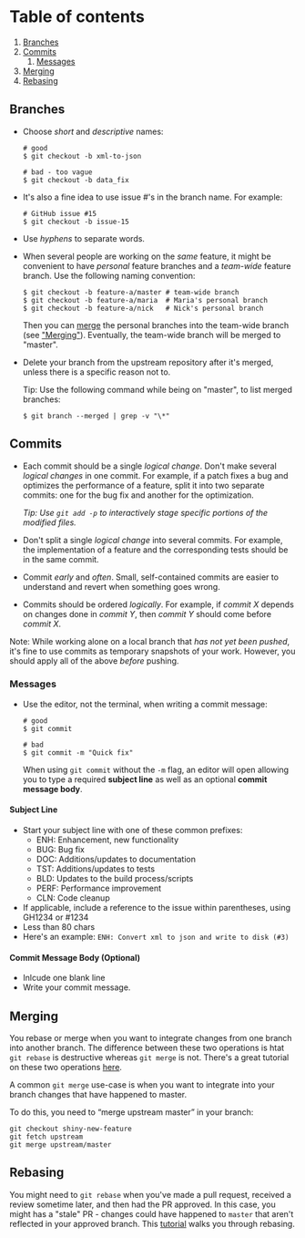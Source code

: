 # Table of contents

1. [Branches](#branches)
2. [Commits](#commits)
    1. [Messages](#messages)
3. [Merging](#merging)
4. [Rebasing](#rebasing)

## Branches

* Choose *short* and *descriptive* names:

  ```shell
  # good
  $ git checkout -b xml-to-json

  # bad - too vague
  $ git checkout -b data_fix
  ```

* It's also a fine idea to use issue #'s in the branch name. For example:

  ```shell
  # GitHub issue #15
  $ git checkout -b issue-15
  ```

* Use *hyphens* to separate words.

* When several people are working on the *same* feature, it might be convenient
  to have *personal* feature branches and a *team-wide* feature branch.
  Use the following naming convention:

  ```shell
  $ git checkout -b feature-a/master # team-wide branch
  $ git checkout -b feature-a/maria  # Maria's personal branch
  $ git checkout -b feature-a/nick   # Nick's personal branch
  ```

  Then you can [merge](https://git-scm.com/docs/git-merge) the personal branches into the team-wide branch (see ["Merging"](#merging)).
  Eventually, the team-wide branch will be merged to "master".

* Delete your branch from the upstream repository after it's merged, unless
  there is a specific reason not to.

  Tip: Use the following command while being on "master", to list merged
  branches:

  ```shell
  $ git branch --merged | grep -v "\*"
  ```

## Commits

* Each commit should be a single *logical change*. Don't make several
  *logical changes* in one commit. For example, if a patch fixes a bug and
  optimizes the performance of a feature, split it into two separate commits: one for the bug fix and another for the optimization.

  *Tip: Use `git add -p` to interactively stage specific portions of the
  modified files.*

* Don't split a single *logical change* into several commits. For example,
  the implementation of a feature and the corresponding tests should be in the
  same commit.

* Commit *early* and *often*. Small, self-contained commits are easier to
  understand and revert when something goes wrong.

* Commits should be ordered *logically*. For example, if *commit X* depends
  on changes done in *commit Y*, then *commit Y* should come before *commit X*.

Note: While working alone on a local branch that *has not yet been pushed*, it's
fine to use commits as temporary snapshots of your work. However, you should apply all 
of the above *before* pushing.

### Messages

* Use the editor, not the terminal, when writing a commit message:

  ```shell
  # good
  $ git commit

  # bad
  $ git commit -m "Quick fix"
  ```

  When using `git commit` without the `-m` flag, an editor will open allowing you to
  type a required **subject line** as well as an optional **commit message body**.

#### Subject Line
 * Start your subject line with one of these common prefixes:
    - ENH: Enhancement, new functionality
    - BUG: Bug fix
    - DOC: Additions/updates to documentation
    - TST: Additions/updates to tests
    - BLD: Updates to the build process/scripts
    - PERF: Performance improvement
    - CLN: Code cleanup
  * If applicable, include a reference to the issue within parentheses, using GH1234 or #1234
  * Less than 80 chars
  * Here's an example:
    `ENH: Convert xml to json and write to disk (#3)`

#### Commit Message Body (Optional)
 * Inlcude one blank line
 * Write your commit message.

## Merging
You rebase or merge when you want to integrate changes from one branch into another branch. The difference
between these two operations is htat `git rebase` is destructive whereas `git merge` is not. There's
a great tutorial on these two operations [here](https://www.atlassian.com/git/tutorials/merging-vs-rebasing).

A common `git merge` use-case is when you want to integrate into your branch changes that have happened to master.

To do this, you need to “merge upstream master” in your branch:
  ```
  git checkout shiny-new-feature
  git fetch upstream
  git merge upstream/master
  ```
## Rebasing  
You might need to `git rebase` when you've made a pull request, received a review sometime later, and then had the PR
approved. In this case, you might has a "stale" PR - changes could have happened to `master` that aren't reflected in 
your approved branch. This [tutorial](https://github.com/edx/edx-platform/wiki/How-to-Rebase-a-Pull-Request) walks you 
through rebasing.
